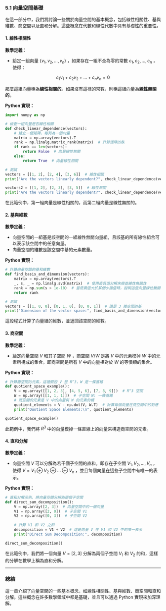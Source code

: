 ### 5.1 向量空間基礎

在這一部分中，我們將討論一些關於向量空間的基本概念，包括線性相關性、基與維數、商空間以及直和分解。這些概念在代數和線性代數中具有基礎性的重要性。

#### 1. 線性相關性

**數學定義：**
- 給定一組向量  $`\{ v_1, v_2, \dots, v_n \}`$ ，如果存在一組不全為零的常數  $`c_1, c_2, \dots, c_n`$ ，使得：
  
```math
c_1 v_1 + c_2 v_2 + \dots + c_n v_n = 0
```

  那麼這組向量稱為**線性相關的**。如果沒有這樣的常數，則稱這組向量為**線性無關的**。

**Python 實現：**

```python
import numpy as np

# 檢查一組向量是否線性相關
def check_linear_dependence(vectors):
    # 建立一個矩陣，每列為一個向量
    matrix = np.array(vectors).T
    rank = np.linalg.matrix_rank(matrix)  # 計算矩陣的秩
    if rank == len(vectors):
        return False  # 向量線性無關
    else:
        return True  # 向量線性相關

# 測試
vectors = [[1, 2], [2, 4], [3, 6]]  # 線性相關
print("Are the vectors linearly dependent?", check_linear_dependence(vectors))

vectors2 = [[1, 2], [2, 3], [3, 5]]  # 線性無關
print("Are the vectors linearly dependent?", check_linear_dependence(vectors2))
```

在此範例中，第一組向量是線性相關的，而第二組向量是線性無關的。

#### 2. 基與維數

**數學定義：**
- 向量空間的一組基是該空間的一組線性無關向量組，且該基的所有線性組合可以表示該空間中的任意向量。
- 向量空間的維數是該空間中基的元素數量。

**Python 實現：**

```python
# 計算向量空間的基和維數
def find_basis_and_dimension(vectors):
    matrix = np.array(vectors).T
    _, s, _ = np.linalg.svd(matrix)  # 使用奇異值分解來檢查線性無關性
    rank = np.sum(s > 1e-10)  # 當奇異值大於某個小閾值時，說明這些向量線性無關
    return rank

# 測試
vectors = [[1, 0, 0], [0, 1, 0], [0, 0, 1]]  # 這是 3 維空間的基
print("Dimension of the vector space:", find_basis_and_dimension(vectors))
```

這段程式計算了向量組的維數，並返回該空間的維數。

#### 3. 商空間

**數學定義：**
- 給定向量空間  $`V`$  和其子空間  $`W`$ ，商空間  $`V/W`$  是將  $`V`$  中的元素模掉  $`W`$  中的元素所構成的集合。即商空間是所有  $`V`$  中的向量相對於  $`W`$  的等價類的集合。

**Python 實現：**

```python
# 計算商空間的元素，這裡假設 V 是 R^3，W 是一條直線
def quotient_space_example():
    V = np.array([[1, 2, 3], [4, 5, 6], [7, 8, 9]])  # R^3 空間
    W = np.array([[1, 1, 1]])  # 子空間 W: 一條直線
    # 商空間的元素是 V 中的向量與 W 的元素的模
    quotient_elements = V - np.dot(V, W.T)  # 計算每個向量在商空間中的對應
    print("Quotient Space Elements:\n", quotient_elements)

quotient_space_example()
```

此範例中，我們將  $`R^3`$  中的向量模掉一條直線上的向量來構造商空間的元素。

#### 4. 直和分解

**數學定義：**
- 向量空間  $`V`$  可以分解為若干個子空間的直和。即存在子空間  $`V_1, V_2, \dots, V_n`$ ，使得  $`V = V_1 \oplus V_2 \oplus \dots \oplus V_n`$ ，並且每個向量在這些子空間中有唯一的表示。

**Python 實現：**

```python
# 直和分解示例，將向量空間分解為兩個子空間
def direct_sum_decomposition():
    V = np.array([2, 3])  # 向量空間中的一個向量
    V1 = np.array([2, 0])  # 子空間 V1
    V2 = np.array([0, 3])  # 子空間 V2
    
    # 計算 V1 和 V2 之和
    decomposition = V1 + V2  # 這是向量 V 在 V1 和 V2 中的唯一表示
    print("Direct Sum Decomposition:", decomposition)

direct_sum_decomposition()
```

在此範例中，我們將一個向量  $`V = [2, 3]`$  分解為兩個子空間  $`V_1`$  和  $`V_2`$  的和，這樣的分解在數學上稱為直和分解。

---

### 總結

這一章介紹了向量空間的一些基本概念，如線性相關性、基與維數、商空間和直和分解。這些概念在許多數學領域中都是基礎，並且可以通過 Python 實現來加深理解。
